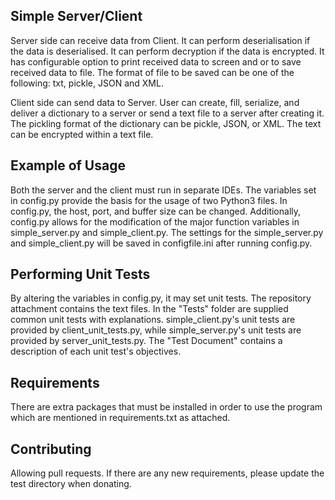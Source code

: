 ## Simple Server/Client
Server side can receive data from Client. It can perform deserialisation if the data is deserialised. It can perform decryption if the data is encrypted.
It has configurable option to print received data to screen and or to save received data to file. The format of file to be saved can be one of the following: txt, pickle, JSON and XML.

Client side can send data to Server. User can create, fill, serialize, and deliver a dictionary to a server or send a text file to a server after creating it. The pickling format of the dictionary can be pickle, JSON, or XML. The text can be encrypted within a text file. 

## Example of Usage
Both the server and the client must run in separate IDEs. 
The variables set in config.py provide the basis for the usage of two Python3 files.
In config.py, the host, port, and buffer size can be changed.
Additionally, config.py allows for the modification of the major function variables in simple_server.py and simple_client.py.
The settings for the simple_server.py and simple_client.py will be saved in configfile.ini after running config.py.

## Performing Unit Tests
By altering the variables in config.py, it may set unit tests. The repository attachment contains the text files.
In the "Tests" folder are supplied common unit tests with explanations.
simple_client.py's unit tests are provided by client_unit_tests.py, while simple_server.py's unit tests are provided by server_unit_tests.py.
The "Test Document" contains a description of each unit test's objectives.

## Requirements
There are extra packages that must be installed in order to use the program which are mentioned in requirements.txt as attached.

## Contributing
Allowing pull requests. If there are any new requirements, please update the test directory when donating. 